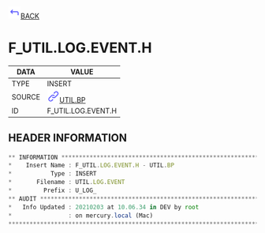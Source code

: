 <img src="../.resources/themes/unicons-line-6563ff/corner-up-left-alt.svg" alt="BACK" width="25" />[BACK](../DOCS/UTIL.BP.md)  
# F_UTIL.LOG.EVENT.H  
|DATA|VALUE|
| --- | --- |
|TYPE|INSERT|
|SOURCE|<img src="../.resources/themes/unicons-line-6563ff/link.svg" alt="UTIL.BP" width="25" />[UTIL.BP](../DOCS/UTIL.BP.md)|
|ID|F_UTIL.LOG.EVENT.H|
    
    
## HEADER INFORMATION  
```javascript
** INFORMATION ****************************************************************
*    Insert Name : F_UTIL.LOG.EVENT.H - UTIL.BP
*           Type : INSERT
*       Filename : UTIL.LOG.EVENT
*         Prefix : U_LOG_
** AUDIT **********************************************************************
*   Info Updated : 20210203 at 10.06.34 in DEV by root
*                : on mercury.local (Mac)
*******************************************************************************
```

